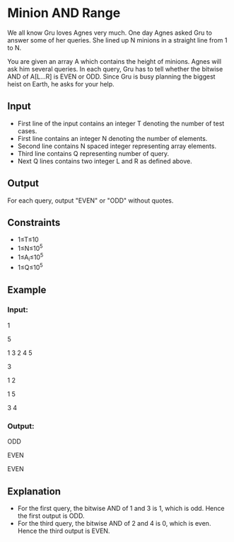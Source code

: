 # Minion AND Range

We all know Gru loves Agnes very much. One day Agnes asked Gru to answer some of her queries. 
She lined up N minions in a straight line from 1 to N.

You are given an array A which contains the height of minions. Agnes will ask him several queries. 
In each query, Gru has to tell whether the bitwise AND of A[L…R] is EVEN or ODD. 
Since Gru is busy planning the biggest heist on Earth, he asks for your help.

## Input

- First line of the input contains an integer T denoting the number of test cases. 
- First line contains an integer N denoting the number of elements.
- Second line contains N spaced integer representing array elements.
- Third line contains Q representing number of query.
- Next Q lines contains two integer L and R as defined above.

## Output

For each query, output "EVEN" or "ODD" without quotes.

## Constraints

- 1≤T≤10
- 1≤N≤10<sup>5</sup>
- 1≤A<sub>i</sub>≤10<sup>5</sup>
- 1≤Q≤10<sup>5</sup>

## Example

### Input:

1

5

1 3 2 4 5

3

1 2 

1 5

3 4

### Output:

ODD

EVEN

EVEN

## Explanation

- For the first query, the bitwise AND of 1 and 3 is 1, which is odd. Hence the first output is ODD.
- For the third query, the bitwise AND of 2 and 4 is 0, which is even. Hence the third output is EVEN.
